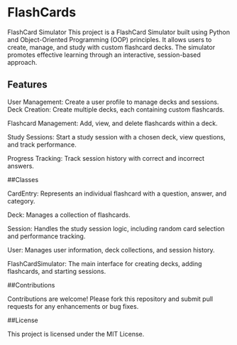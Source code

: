 # FlashCards

FlashCard Simulator
This project is a FlashCard Simulator built using Python and Object-Oriented Programming (OOP) principles. It allows users to create, manage, and study with custom flashcard decks. The simulator promotes effective learning through an interactive, session-based approach.

## Features

User Management: Create a user profile to manage decks and sessions.
Deck Creation: Create multiple decks, each containing custom flashcards.

Flashcard Management: Add, view, and delete flashcards within a deck.

Study Sessions: Start a study session with a chosen deck, view questions, and track performance.

Progress Tracking: Track session history with correct and incorrect answers.

##Classes

CardEntry: Represents an individual flashcard with a question, answer, and category.

Deck: Manages a collection of flashcards.

Session: Handles the study session logic, including random card selection and performance tracking.

User: Manages user information, deck collections, and session history.

FlashCardSimulator: The main interface for creating decks, adding flashcards, and starting sessions.

##Contributions

Contributions are welcome! Please fork this repository and submit pull requests for any enhancements or bug fixes.

##License

This project is licensed under the MIT License.
